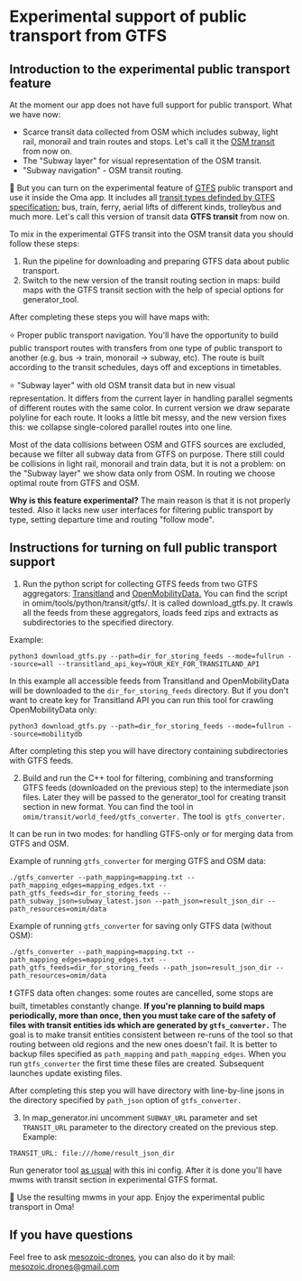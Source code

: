 # Experimental support of public transport from GTFS

## Introduction to the experimental public transport feature

At the moment our app does not have full support for public transport. What we have now:

- Scarce transit data collected from OSM which includes subway, light rail, monorail and train routes and stops. Let's call it the [OSM transit](SUBWAY_GENERATION.md) from now on.
- The "Subway layer" for visual representation of the OSM transit.
- "Subway navigation" - OSM transit routing.

:bus: But you can turn on the experimental feature of [GTFS](https://developers.google.com/transit/gtfs/reference) public transport and use it inside the Oma app. It includes all [transit types definded by GTFS specification:](https://developers.google.com/transit/gtfs/reference/extended-route-types) bus, train, ferry, aerial lifts of different kinds, trolleybus and much more. Let's call this version of transit data **GTFS transit** from now on.

To mix in the experimental GTFS transit into the OSM transit data you should follow these steps:

1. Run the pipeline for downloading and preparing GTFS data about public transport.
2. Switch to the new version of the transit routing section in maps: build maps with the GTFS transit section with the help of special options for generator_tool.

After completing these steps you will have maps with:

:star: Proper public transport navigation. You'll have the opportunity to build public transport routes with transfers from one type of public transport to another (e.g. bus -> train, monorail -> subway, etc). The route is built according to the transit schedules, days off and exceptions in timetables.

:star: "Subway layer" with old OSM transit data but in new visual representation. It differs from the current layer in handling parallel segments of different routes with the same color. In current version we draw separate polyline for each route. It looks a little bit messy, and the new version fixes this: we collapse single-colored parallel routes into one line.

Most of the data collisions between OSM and GTFS sources are excluded, because we filter all subway data from GTFS on purpose. There still could be collisions in light rail, monorail and train data, but it is not a problem: on the "Subway layer" we show data only from OSM. In routing we choose optimal route from GTFS and OSM.

**Why is this feature experimental?** The main reason is that it is not properly tested. Also it lacks new user interfaces for filtering public transport by type, setting departure time and routing "follow mode".

## Instructions for turning on full public transport support

1. Run the python script for collecting GTFS feeds from two GTFS aggregators: [Transitland](https://www.transit.land/) and [OpenMobilityData.](http://transitfeeds.com/feeds) You can find the script in omim/tools/python/transit/gtfs/. It is called download_gtfs.py. It crawls all the feeds from these aggregators, loads feed zips and extracts as subdirectories to the specified directory.

Example:

```
python3 download_gtfs.py --path=dir_for_storing_feeds --mode=fullrun --source=all --transitland_api_key=YOUR_KEY_FOR_TRANSITLAND_API
```

In this example all accessible feeds from Transitland and OpenMobilityData will be downloaded to the `dir_for_storing_feeds` directory. But if you don't want to create key for Transitland API you can run this tool for crawling OpenMobilityData only:

```
python3 download_gtfs.py --path=dir_for_storing_feeds --mode=fullrun --source=mobilitydb
```

After completing this step you will have directory containing subdirectories with GTFS feeds.

2. Build and run the C++ tool for filtering, combining and transforming GTFS feeds (downloaded on the previous step) to the intermediate json files. Later they will be passed to the generator_tool for creating transit section in new format. You can find the tool in `omim/transit/world_feed/gtfs_converter.` The tool is` gtfs_converter.`

It can be run in two modes: for handling GTFS-only or for merging data from GTFS and OSM.

Example of running `gtfs_converter` for merging GTFS and OSM data:

```
./gtfs_converter --path_mapping=mapping.txt --path_mapping_edges=mapping_edges.txt --path_gtfs_feeds=dir_for_storing_feeds --path_subway_json=subway_latest.json --path_json=result_json_dir --path_resources=omim/data
```

Example of running `gtfs_converter` for saving only GTFS data (without OSM):

```
./gtfs_converter --path_mapping=mapping.txt --path_mapping_edges=mapping_edges.txt --path_gtfs_feeds=dir_for_storing_feeds --path_json=result_json_dir --path_resources=omim/data
```

:exclamation: GTFS data often changes: some routes are cancelled, some stops are built, timetables constantly change. **If you're planning to build maps periodically, more than once, then you must take care of the safety of files with transit entities ids which are generated by `gtfs_converter.`** The goal is to make transit entities consistent between re-runs of the tool so that routing between old regions and the new ones doesn't fail. It is better to backup files specified as `path_mapping` and `path_mapping_edges`. When you run `gtfs_converter` the first time these files are created. Subsequent launches update existing files.

After completing this step you will have directory with line-by-line jsons in the directory specified by `path_json` option of `gtfs_converter.`

3. In map_generator.ini uncomment `SUBWAY_URL` parameter and set `TRANSIT_URL` parameter to the directory created on the previous step. Example:

```
TRANSIT_URL: file:///home/result_json_dir
```

Run generator tool [as usual](../tools/python/maps_generator) with this ini config. After it is done you'll have mwms with transit section in experimental GTFS format.

:checkered_flag: Use the resulting mwms in your app. Enjoy the experimental public transport in Oma!

## If you have questions

Feel free to ask [mesozoic-drones](https://github.com/mesozoic-drones), you can also do it by mail: mesozoic.drones@gmail.com
